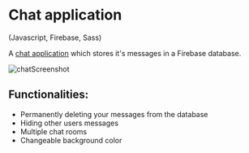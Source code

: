 # Chat application
(Javascript, Firebase, Sass)

A [chat application](https://it-bootcamp-chat-app.web.app/) which stores it's messages in a Firebase database.

![chatScreenshot](https://user-images.githubusercontent.com/61547500/118409486-fd849a00-b68a-11eb-8f3d-7c63f9801b00.png)

## Functionalities:
- Permanently deleting your messages from the database
- Hiding other users messages
- Multiple chat rooms
- Changeable background color
